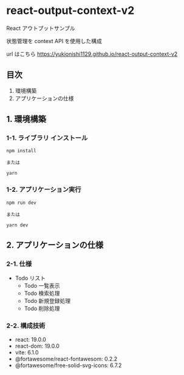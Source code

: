 # react-output-context-v2

React アウトプットサンプル

状態管理を context API を使用した構成

url はこちら
https://yukionishi1129.github.io/react-output-context-v2

## 目次

1. 環境構築
2. アプリケーションの仕様

## 1. 環境構築

### 1-1. ライブラリ インストール

```
npm install

または

yarn
```

### 1-2. アプリケーション実行

```
npm run dev

または

yarn dev
```

## 2. アプリケーションの仕様

### 2-1. 仕様

- Todo リスト
  - Todo 一覧表示
  - Todo 検索処理
  - Todo 新規登録処理
  - Todo 削除処理

### 2-2. 構成技術

- react: 19.0.0
- react-dom: 19.0.0
- vite: 6.1.0
- @fortawesome/react-fontawesom: 0.2.2
- @fortawesome/free-solid-svg-icons: 6.7.2
